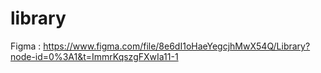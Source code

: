 # library
Figma : https://www.figma.com/file/8e6dI1oHaeYegcjhMwX54Q/Library?node-id=0%3A1&t=ImmrKqszgFXwIa11-1

